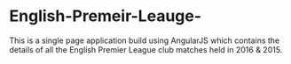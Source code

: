 # English-Premeir-Leauge-
This is a single page application build using AngularJS which contains the details of all the English Premier League club matches held in 2016 &amp; 2015. 
